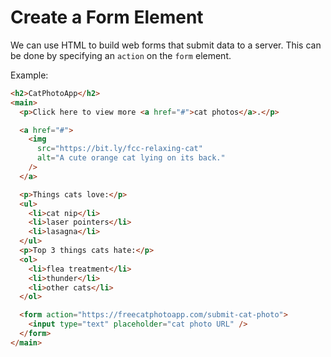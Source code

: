 # Create a Form Element

We can use HTML to build web forms that submit data to a server.
This can be done by specifying an `action` on the `form` element.

Example:

```html
<h2>CatPhotoApp</h2>
<main>
  <p>Click here to view more <a href="#">cat photos</a>.</p>

  <a href="#">
    <img
      src="https://bit.ly/fcc-relaxing-cat"
      alt="A cute orange cat lying on its back."
    />
  </a>

  <p>Things cats love:</p>
  <ul>
    <li>cat nip</li>
    <li>laser pointers</li>
    <li>lasagna</li>
  </ul>
  <p>Top 3 things cats hate:</p>
  <ol>
    <li>flea treatment</li>
    <li>thunder</li>
    <li>other cats</li>
  </ol>

  <form action="https://freecatphotoapp.com/submit-cat-photo">
    <input type="text" placeholder="cat photo URL" />
  </form>
</main>
```
